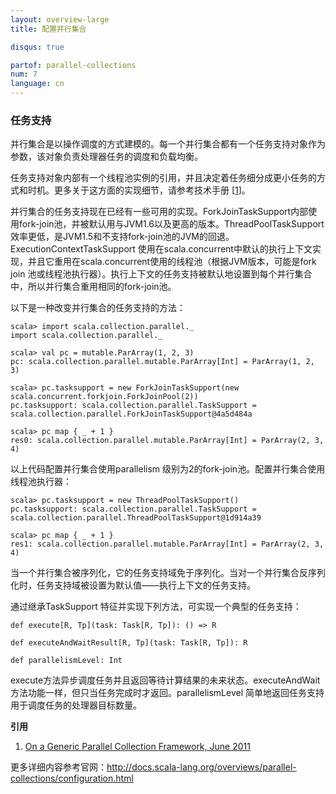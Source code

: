 ```yaml
---
layout: overview-large
title: 配置并行集合

disqus: true

partof: parallel-collections
num: 7
language: cn
---
```



### 任务支持

并行集合是以操作调度的方式建模的。每一个并行集合都有一个任务支持对象作为参数，该对象负责处理器任务的调度和负载均衡。

任务支持对象内部有一个线程池实例的引用，并且决定着任务细分成更小任务的方式和时机。更多关于这方面的实现细节，请参考技术手册 [[1](http://infoscience.epfl.ch/record/165523/files/techrep.pdf)]。

并行集合的任务支持现在已经有一些可用的实现。ForkJoinTaskSupport内部使用fork-join池，并被默认用与JVM1.6以及更高的版本。ThreadPoolTaskSupport 效率更低，是JVM1.5和不支持fork-join池的JVM的回退。ExecutionContextTaskSupport 使用在scala.concurrent中默认的执行上下文实现，并且它重用在scala.concurrent使用的线程池（根据JVM版本，可能是fork join 池或线程池执行器）。执行上下文的任务支持被默认地设置到每个并行集合中，所以并行集合重用相同的fork-join池。

以下是一种改变并行集合的任务支持的方法：

    scala> import scala.collection.parallel._
    import scala.collection.parallel._
    
    scala> val pc = mutable.ParArray(1, 2, 3)
    pc: scala.collection.parallel.mutable.ParArray[Int] = ParArray(1, 2, 3)
    
    scala> pc.tasksupport = new ForkJoinTaskSupport(new scala.concurrent.forkjoin.ForkJoinPool(2))
    pc.tasksupport: scala.collection.parallel.TaskSupport = scala.collection.parallel.ForkJoinTaskSupport@4a5d484a
    
    scala> pc map { _ + 1 }
    res0: scala.collection.parallel.mutable.ParArray[Int] = ParArray(2, 3, 4)
    
以上代码配置并行集合使用parallelism 级别为2的fork-join池。配置并行集合使用线程池执行器：

    scala> pc.tasksupport = new ThreadPoolTaskSupport()
    pc.tasksupport: scala.collection.parallel.TaskSupport = scala.collection.parallel.ThreadPoolTaskSupport@1d914a39
    
    scala> pc map { _ + 1 }
    res1: scala.collection.parallel.mutable.ParArray[Int] = ParArray(2, 3, 4)

当一个并行集合被序列化，它的任务支持域免于序列化。当对一个并行集合反序列化时，任务支持域被设置为默认值——执行上下文的任务支持。

通过继承TaskSupport 特征并实现下列方法，可实现一个典型的任务支持：

    def execute[R, Tp](task: Task[R, Tp]): () => R
    
    def executeAndWaitResult[R, Tp](task: Task[R, Tp]): R
    
    def parallelismLevel: Int
    
execute方法异步调度任务并且返回等待计算结果的未来状态。executeAndWait 方法功能一样，但只当任务完成时才返回。parallelismLevel 简单地返回任务支持用于调度任务的处理器目标数量。

**引用**

1. [On a Generic Parallel Collection Framework, June 2011](http://infoscience.epfl.ch/record/165523/files/techrep.pdf)

更多详细内容参考官网：http://docs.scala-lang.org/overviews/parallel-collections/configuration.html
